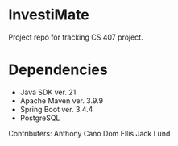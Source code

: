 # InvestiMate
Project repo for tracking CS 407 project.

# Dependencies
- Java SDK ver. 21
- Apache Maven ver. 3.9.9
- Spring Boot ver. 3.4.4
- PostgreSQL

Contributers:
Anthony Cano
Dom Ellis
Jack Lund
